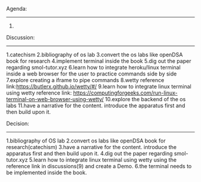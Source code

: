 Agenda:
*************
1.

Discussion:
*************
1.catechism
2.bibliography of os lab
3.convert the os labs like openDSA book for research 
4.implement terminal inside the book
5.dig out the paper regarding smol-tutor.xyz
6.learn how to integrate heroku/linux terminal inside a web browser for the user to practice commands side by side
7.explore creating a iframe to pipe commands 
8.wetty
reference link:https://butlerx.github.io/wetty/#/
9.learn how to integrate linux terminal using wetty
reference link: https://computingforgeeks.com/run-linux-terminal-on-web-browser-using-wetty/
10.explore the backend of the os labs
11.have a narrative for the content. introduce the apparatus first and then build upon it.

Decision:

************
1.bibliography of OS lab
2.convert os labs like openDSA book for research(catechism)
3.have a narrative for the content. introduce the apparatus first and then build upon it.
4.dig out the paper regarding smol-tutor.xyz
5.learn how to integrate linux terminal using wetty using the reference link in discussions(9) and create a Demo.
6.the terminal needs to be implemented inside the book.
